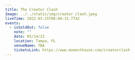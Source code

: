 ```yaml
---
title: The Creator Clash
Image: ../../static/img/creator_clash.jpeg
liveTime: 2022-03-25T08:06:15.774Z
events:
  - isSoldOut: false
    note: ""
    date: 05/14/22
    location: Tampa, FL
    venueName: TBA
    ticketsLink: https://www.momenthouse.com/creatorclash
---
```


